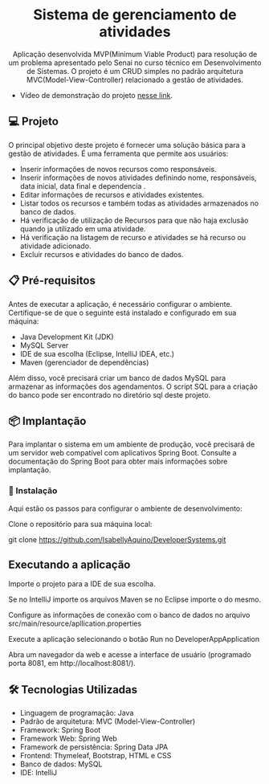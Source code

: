 <h1 align="center"> Sistema de gerenciamento de atividades </h1>

<p align="center">Aplicação desenvolvida MVP(Minimum Viable Product) para resolução de um problema apresentado pelo Senai no curso técnico em Desenvolvimento de Sistemas. O projeto é um CRUD simples no padrão arquitetura MVC(Model-View-Controller) relacionado a gestão de atividades.
 <br/>
</p>

- Vídeo de demonstração do projeto [nesse link](https://drive.google.com/file/d/1oB7a09fu9mcA9oz2EhWR-_w7qPYuLb48/view?usp=sharing). </p>

## 


## 💻 Projeto

O principal objetivo deste projeto é fornecer uma solução básica para a gestão de atividades. É uma ferramenta que permite aos usuários:

- Inserir informações de novos recursos como responsáveis.
- Inserir informações de novos atividades definindo nome, responsáveis, data inicial, data final e dependencia .
- Editar informações de recursos e atividades existentes.
- Listar todos os recursos e também todas as atividades armazenados no banco de dados.
- Há verificação de utilização de Recursos para que não haja exclusão quando ja utilizado em uma atividade.
- Há verificação na listagem de recurso e atividades se há recurso ou atividade adicionado.
- Excluir recursos e atividades do banco de dados.



## 📋 Pré-requisitos

Antes de executar a aplicação, é necessário configurar o ambiente. Certifique-se de que o seguinte está instalado e configurado em sua máquina:

- Java Development Kit (JDK)
- MySQL Server
- IDE de sua escolha (Eclipse, IntelliJ IDEA, etc.)
- Maven (gerenciador de dependências)

Além disso, você precisará criar um banco de dados MySQL para armazenar as informações dos agendamentos. O script SQL para a criação do banco pode ser encontrado no diretório sql deste projeto.

## 📦 Implantação

Para implantar o sistema em um ambiente de produção, você precisará de um servidor web compatível com aplicativos Spring Boot. Consulte a documentação do Spring Boot para obter mais informações sobre implantação.


### 🔧 Instalação

Aqui estão os passos para configurar o ambiente de desenvolvimento:

Clone o repositório para sua máquina local:

git clone https://github.com/IsabellyAquino/DeveloperSystems.git

## Executando a aplicação

Importe o projeto para a IDE de sua escolha.

Se no IntelliJ importe os arquivos Maven se no Eclipse importe o do mesmo.

Configure as informações de conexão com o banco de dados no arquivo src/main/resource/apllication.properties

Execute a aplicação selecionando o botão Run no DeveloperAppApplication 

Abra um navegador da web e acesse a interface de usuário (programado porta 8081, em http://localhost:8081/).


## 🛠️ Tecnologias Utilizadas

- Linguagem de programação: Java
- Padrão de arquitetura: MVC (Model-View-Controller)
- Framework: Spring Boot
- Framework Web: Spring Web
- Framework de persistência: Spring Data JPA
- Frontend: Thymeleaf, Bootstrap, HTML e CSS
- Banco de dados: MySQL
- IDE: IntelliJ


